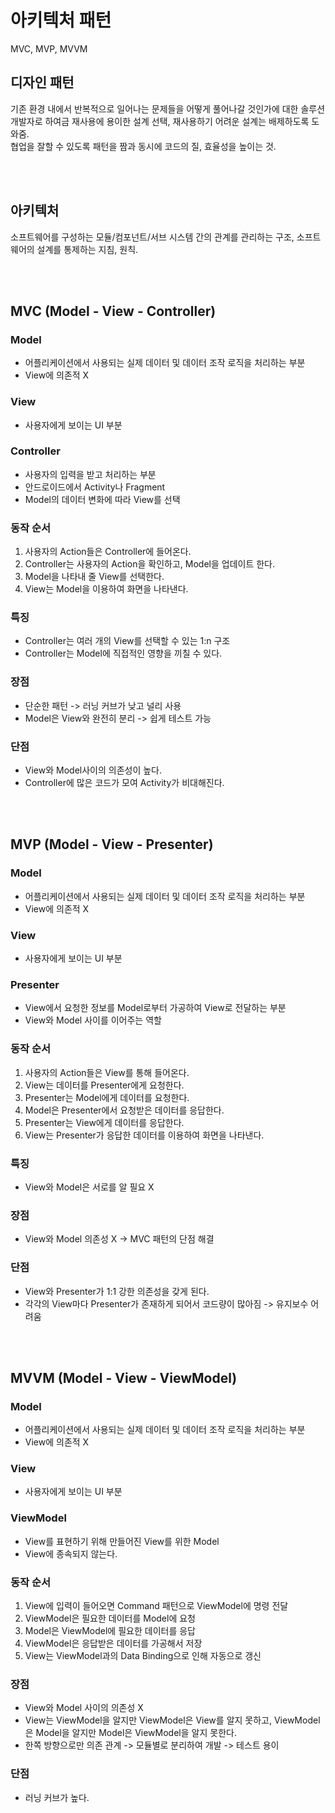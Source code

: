 # 아키텍처 패턴

MVC, MVP, MVVM

## 디자인 패턴

기존 환경 내에서 반복적으로 일어나는 문제들을 어떻게 풀어나갈 것인가에 대한 솔루션  
개발자로 하여금 재사용에 용이한 설계 선택, 재사용하기 어려운 설계는 배제하도록 도와줌.  
협업을 잘할 수 있도록 패턴을 짬과 동시에 코드의 질, 효율성을 높이는 것.  

<br></br>

## 아키텍처

소프트웨어를 구성하는 모듈/컴포넌트/서브 시스템 간의 관계를 관리하는 구조, 소프트웨어의 설계를 통제하는 지침, 원칙.

<br></br>

## MVC (Model - View - Controller)

### Model

- 어플리케이션에서 사용되는 실제 데이터 및 데이터 조작 로직을 처리하는 부분
- View에 의존적 X

### View

- 사용자에게 보이는 UI 부분

### Controller

- 사용자의 입력을 받고 처리하는 부분
- 안드로이드에서 Activity나 Fragment
- Model의 데이터 변화에 따라 View를 선택

### 동작 순서

1. 사용자의 Action들은 Controller에 들어온다.
2. Controller는 사용자의 Action을 확인하고, Model을 업데이트 한다.
3. Model을 나타내 줄 View를 선택한다.
4. View는 Model을 이용하여 화면을 나타낸다.

### 특징

- Controller는 여러 개의 View를 선택할 수 있는 1:n 구조
- Controller는 Model에 직접적인 영향을 끼칠 수 있다.

### 장점

- 단순한 패턴 -> 러닝 커브가 낮고 널리 사용
- Model은 View와 완전히 분리 -> 쉽게 테스트 가능

### 단점

- View와 Model사이의 의존성이 높다.
- Controller에 많은 코드가 모여 Activity가 비대해진다.

<br></br>

## MVP (Model - View - Presenter)

 ### Model

- 어플리케이션에서 사용되는 실제 데이터 및 데이터 조작 로직을 처리하는 부분
- View에 의존적 X

### View

- 사용자에게 보이는 UI 부분

### Presenter

- View에서 요청한 정보를 Model로부터 가공하여 View로 전달하는 부분
- View와 Model 사이를 이어주는 역할

### 동작 순서

1. 사용자의 Action들은 View를 통해 들어온다.
2. View는 데이터를 Presenter에게 요청한다.
3. Presenter는 Model에게 데이터를 요청한다.
4. Model은 Presenter에서 요청받은 데이터를 응답한다.
5. Presenter는 View에게 데이터를 응답한다.
6. View는 Presenter가 응답한 데이터를 이용하여 화면을 나타낸다.

### 특징 

- View와 Model은 서로를 알 필요 X

### 장점

- View와 Model 의존성 X -> MVC 패턴의 단점 해결

### 단점

- View와 Presenter가 1:1 강한 의존성을 갖게 된다.
- 각각의 View마다 Presenter가 존재하게 되어서 코드량이 많아짐 -> 유지보수 어려움

<br></br>

## MVVM (Model - View - ViewModel)

 ### Model

- 어플리케이션에서 사용되는 실제 데이터 및 데이터 조작 로직을 처리하는 부분
- View에 의존적 X

### View

- 사용자에게 보이는 UI 부분

### ViewModel

- View를 표현하기 위해 만들어진 View를 위한 Model
- View에 종속되지 않는다.

### 동작 순서

1. View에 입력이 들어오면 Command 패턴으로 ViewModel에 명령 전달
2. ViewModel은 필요한 데이터를 Model에 요청
3. Model은 ViewModel에 필요한 데이터를 응답
4. ViewModel은 응답받은 데이터를 가공해서 저장
5. View는 ViewModel과의 Data Binding으로 인해 자동으로 갱신

### 장점

- View와 Model 사이의 의존성 X
- View는 ViewModel을 알지만 ViewModel은 View를 알지 못하고, ViewModel은 Model을 알지만 Model은 ViewModel을 알지 못한다.
- 한쪽 방향으로만 의존 관계 -> 모듈별로 분리하여 개발 -> 테스트 용이

### 단점

- 러닝 커브가 높다.
